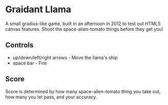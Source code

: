 # Graidant Llama

A small gradius-like game, built in an afternoon in 2012 to test out HTML5
canvas features. Shoot the space-alien-tomato things before they get you!

## Controls

* up/down/left/right arrows - Move the llama's ship
* space bar - Fire

## Score

Score is determined by how many space-alien-tomato thing you take out, how many
you let pass, and your accuracy.